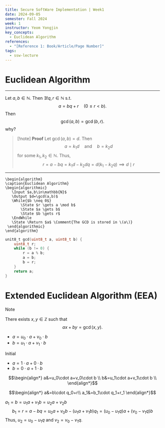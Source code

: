 ```yaml
---
title: Secure SoftWare Implementation | Week1
date: 2024-09-05
semester: Fall 2024
week: 1
instructor: Yeom Yongjin
key_concepts:
  - Euclidean Algorithm
references:
  - "[Reference 1: Book/Article/Page Number]"
tags:
  - ssw-lecture
---
```


# Euclidean Algorithm
---

Let $a,b\in\mathbb{N}$. Then $\exists!q,r\in\mathbb{N}$ s.t. 
$$a=bq+r\quad(0\leq r<b).$$
Then 
$$\gcd(a,b)=\gcd(b,r).$$
why?

> [!note] **Proof**
> Let $\gcd(a,b)=d$. Then
> $$a=k_1d\quad\text{and}\quad b=k_2d$$
> for some $k_1,k_2\in\mathbb{N}$. Thus,
> $$r=a-bq=k_1d-k_2dq=d(k_1-k_2q)\implies d\mid r$$


---
 ```pseudo
\begin{algorithm}
\caption{Euclidean Algorithm}
\begin{algorithmic}
	\Input $a,b\in\mathbb{N}$
	\Output $d=\gcd(a,b)$
	\While{$b \neq 0$}
		\State $r \gets a \mod b$
		\State $a \gets b$
		\State $b \gets r$
	\EndWhile
	\State \Return $a$ \Comment{The GCD is stored in \(a\)}
  \end{algorithmic}
\end{algorithm}
```

```c
unit8_t gcd(uint8_t a, uint8_t b) {
	uint8_t r;
	while (b != 0) {
		r = a % b;
		a = b;
		b = r;
	}
	return a;
}
```
# Extended Euclidean Algorithm (EEA)

> [!note]
> There exists $x,y\in\mathbb{Z}$ such that
$$ax+by=\gcd(x,y).$$


- $a=u_0\cdot a+v_0\cdot b$
- $b= u_1\cdot a+v_1\cdot b$

Initial
- $a=1\cdot a+0\cdot b$
- $b= 0\cdot a+1\cdot b$

$$\begin{align*}
a&=u_0\cdot a+v_0\cdot b \\
b&=u_1\cdot a+v_1\cdot b \\
\end{align*}$$

$$\begin{align*}
a&=b\cdot q_0+r\\
a_1&=b_1\cdot q_1+r_1
\end{align*}$$


$a_1=b=u_1a+v_1b=u_2a+v_2b$
$$b_1=r=a-bq=u_0a+v_0b-(u_1a+v_1b)q_1=(u_0-u_1q)a+(v_0-v_1q)b$$
Thus, $u_2=u_0-u_1q$ and $v_2=v_0-v_1q$.

